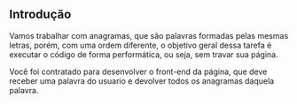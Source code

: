 ## Introdução

Vamos trabalhar com anagramas, que são palavras formadas
pelas mesmas letras, porém, com uma ordem diferente, o objetivo geral dessa tarefa é executar o código de forma performática, ou seja, sem travar sua página.

Você foi contratado para desenvolver o front-end da página, que deve receber uma palavra do usuario e devolver todos os anagramas daquela palavra.

